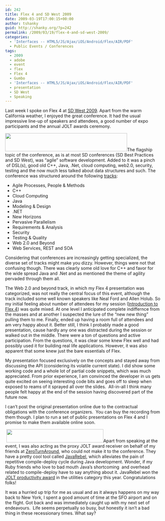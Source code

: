 ```yaml
---
id: 242
title: Flex 4 and SD West 2009
date: 2009-03-19T17:00:15+00:00
author: tshanky
guid: http://shanky.org/?p=242
permalink: /2009/03/19/flex-4-and-sd-west-2009/
categories:
  - 'Interfaces -- HTML5/JS/Ajax/iOS/Android/Flex/AIR/PDF'
  - Public Events / Conferences
tags:
  - 2009
  - adobe
  - event
  - flex
  - Flex 4
  - Gumbo
  - 'Interfaces -- HTML5/JS/Ajax/iOS/Android/Flex/AIR/PDF'
  - presentation
  - SD West
  - Speaking
---
```

Last week I spoke on Flex 4 at <a title="SD West 2009 (Santa Clara, CA)" href="http://www.sdexpo.com" target="_blank">SD West 2009</a>. Apart from the warm California weather, I enjoyed the great conference. It had the usual impressive line-up of speakers and attendees, a good number of expo participants and the annual JOLT awards ceremony.

[<img class="alignnone" title="SD West 2009" src="http://www.sdexpo.com/2009/west/images/sdw09hd-static.jpg" alt="" width="396" height="59" />](www.sdexpo.com)The flagship topic of the conference, as is at most SD conferences (SD Best Practices and SD West), was &#8220;agile&#8221; software development. Added to it was a pinch  of DSL(s), good old C++, Java, .Net, cloud computing, web2.0, security, testing and the now much less talked about data structures and such. The conference was structured around the following <a title="SD West 2009 Tracks" href="http://www.sdexpo.com/2009/west/tracks/" target="_blank">tracks</a>:

  * Agile Processes, People & Methods
  * C++
  * Cloud Computing
  * Java
  * Modeling & Design
  * .NET
  * New Horizons
  * Pervasive Parallelism
  * Requirements & Analysis
  * Security
  * Testing & Quality
  * Web 2.0 and Beyond
  * Web Services, REST and SOA

Considering that conferences are increasingly getting specialized, the diverse set of tracks might make you dizzy. However, things were not that confusing though. There was clearly some old love for C++ and favor for the wide spread Java and .Net and as mentioned the theme of agility pervaded through them all.

The Web 2.0 and beyond track, in which my Flex 4 presentation was categorized, was not really the central focus of this event, although the track included some well known speakers like Neal Ford and Allen Holub. So my initial feeling about number of attendees for my session (<a title="Introduction to Flex 4" href="https://www.cmpevents.com/SDw9/a.asp?option=C&V=11&SessID=8359" target="_blank">Introduction to Flex 4</a>) was quite mixed. At one level I anticipated complete indiffernce from the masses and at another I suspected the lure of the &#8220;new new thing&#8221; pulling them to me. Finally, ended up having a room full of attendees and am very happy about it. Better still, I think I probably made a good presentation, cause hardly any one was distracted during the session or walked out in the middle. There were a ton of questions and active participation. From the questions, it was clear some knew Flex well and had possibly used it for building real life applications. However, it was also apparent that some knew just the bare essentials of Flex.

My presentation focused exclusively on the concepts and stayed away from discussing the API (considering its volatile current state). I did show some working code and a whole lot of partial code snippets, which was much appreciated. From prior experience, I am convinced the developer in us gets quite excited on seeing interesting code bits and goes off to sleep when exposed to reams of it sprayed all over the slides.  All-in-all I think many people felt happy at the end of the session having discovered part of the future now.

I can&#8217;t post the original presentation online due to the contractual obligations with the conference organizers.  You can buy the recording from them though. I plan to run a set of public presentations on Flex 4 and I promise to make them available online soon.

 <img class="alignnone" title="ZeroTurnAround" src="http://www.zeroturnaround.com/wp-content/themes/zeroturnaround2.0/gfx/logo.gif" alt="" width="315" height="43" />Apart from speaking at the event, I was also acting as the proxy JOLT award receiver on behalf of my friends at <a title="ZeroTurnAround" href="http://www.zeroturnaround.com/" target="_blank">ZeroTurnAround</a>, who could not make it to the conference. They have a pretty cool tool called <a title="JavaRebel" href="http://www.zeroturnaround.com/javarebel/" target="_blank">JavaRebel</a>, which alleviates the pain of repetitive compile-deploy cycle during Java development. Wonder, if my Ruby friends who love to bad mouth Java&#8217;s shortcoming  and overhead related to compile-deploy have to say anything about it. JavaRebel won the <a title="JOLT Awards 2009 Winners" href="http://www.joltawards.com/winners.html" target="_blank">JOLT productivity award</a> in the utilities category this year. Congratulations folks!

It was a hurried up trip for me as usual and as it always happens on my way back to New York, I spent a good amount of time at the SFO airport and on the flight. Got back and was immediately caught up with my next set of endeavours.  Life seems perpetually so busy, but honestly it isn&#8217;t a bad thing in these recessionary times. What say?
